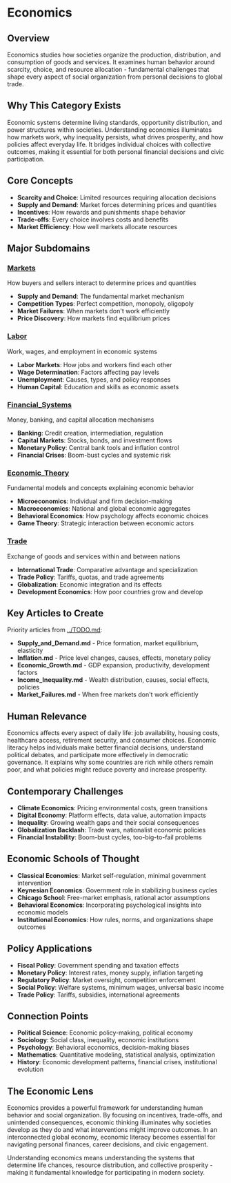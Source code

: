 # Economics

## Overview
Economics studies how societies organize the production, distribution, and consumption of goods and services. It examines human behavior around scarcity, choice, and resource allocation - fundamental challenges that shape every aspect of social organization from personal decisions to global trade.

## Why This Category Exists
Economic systems determine living standards, opportunity distribution, and power structures within societies. Understanding economics illuminates how markets work, why inequality persists, what drives prosperity, and how policies affect everyday life. It bridges individual choices with collective outcomes, making it essential for both personal financial decisions and civic participation.

## Core Concepts
- **Scarcity and Choice**: Limited resources requiring allocation decisions
- **Supply and Demand**: Market forces determining prices and quantities
- **Incentives**: How rewards and punishments shape behavior
- **Trade-offs**: Every choice involves costs and benefits
- **Market Efficiency**: How well markets allocate resources

## Major Subdomains

### [Markets](Markets/)
How buyers and sellers interact to determine prices and quantities
- **Supply and Demand**: The fundamental market mechanism
- **Competition Types**: Perfect competition, monopoly, oligopoly
- **Market Failures**: When markets don't work efficiently
- **Price Discovery**: How markets find equilibrium prices

### [Labor](Labor/)
Work, wages, and employment in economic systems
- **Labor Markets**: How jobs and workers find each other
- **Wage Determination**: Factors affecting pay levels
- **Unemployment**: Causes, types, and policy responses
- **Human Capital**: Education and skills as economic assets

### [Financial_Systems](Financial_Systems/)
Money, banking, and capital allocation mechanisms
- **Banking**: Credit creation, intermediation, regulation
- **Capital Markets**: Stocks, bonds, and investment flows
- **Monetary Policy**: Central bank tools and inflation control
- **Financial Crises**: Boom-bust cycles and systemic risk

### [Economic_Theory](Economic_Theory/)
Fundamental models and concepts explaining economic behavior
- **Microeconomics**: Individual and firm decision-making
- **Macroeconomics**: National and global economic aggregates
- **Behavioral Economics**: How psychology affects economic choices
- **Game Theory**: Strategic interaction between economic actors

### [Trade](Trade/)
Exchange of goods and services within and between nations
- **International Trade**: Comparative advantage and specialization
- **Trade Policy**: Tariffs, quotas, and trade agreements
- **Globalization**: Economic integration and its effects
- **Development Economics**: How poor countries grow and develop

## Key Articles to Create
Priority articles from [../TODO.md](../TODO.md#economics-articles):
- **Supply_and_Demand.md** - Price formation, market equilibrium, elasticity
- **Inflation.md** - Price level changes, causes, effects, monetary policy
- **Economic_Growth.md** - GDP expansion, productivity, development factors
- **Income_Inequality.md** - Wealth distribution, causes, social effects, policies
- **Market_Failures.md** - When free markets don't work efficiently

## Human Relevance
Economics affects every aspect of daily life: job availability, housing costs, healthcare access, retirement security, and consumer choices. Economic literacy helps individuals make better financial decisions, understand political debates, and participate more effectively in democratic governance. It explains why some countries are rich while others remain poor, and what policies might reduce poverty and increase prosperity.

## Contemporary Challenges
- **Climate Economics**: Pricing environmental costs, green transitions
- **Digital Economy**: Platform effects, data value, automation impacts
- **Inequality**: Growing wealth gaps and their social consequences
- **Globalization Backlash**: Trade wars, nationalist economic policies
- **Financial Instability**: Boom-bust cycles, too-big-to-fail problems

## Economic Schools of Thought
- **Classical Economics**: Market self-regulation, minimal government intervention
- **Keynesian Economics**: Government role in stabilizing business cycles
- **Chicago School**: Free-market emphasis, rational actor assumptions
- **Behavioral Economics**: Incorporating psychological insights into economic models
- **Institutional Economics**: How rules, norms, and organizations shape outcomes

## Policy Applications
- **Fiscal Policy**: Government spending and taxation effects
- **Monetary Policy**: Interest rates, money supply, inflation targeting
- **Regulatory Policy**: Market oversight, competition enforcement
- **Social Policy**: Welfare systems, minimum wages, universal basic income
- **Trade Policy**: Tariffs, subsidies, international agreements

## Connection Points
- **Political Science**: Economic policy-making, political economy
- **Sociology**: Social class, inequality, economic institutions
- **Psychology**: Behavioral economics, decision-making biases
- **Mathematics**: Quantitative modeling, statistical analysis, optimization
- **History**: Economic development patterns, financial crises, institutional evolution

## The Economic Lens
Economics provides a powerful framework for understanding human behavior and social organization. By focusing on incentives, trade-offs, and unintended consequences, economic thinking illuminates why societies develop as they do and what interventions might improve outcomes. In an interconnected global economy, economic literacy becomes essential for navigating personal finances, career decisions, and civic engagement.

Understanding economics means understanding the systems that determine life chances, resource distribution, and collective prosperity - making it fundamental knowledge for participating in modern society.

